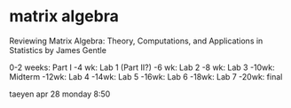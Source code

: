 matrix algebra
==============

Reviewing Matrix Algebra: Theory, Computations, and Applications in Statistics by James Gentle

0-2 weeks: Part I
-4 wk: Lab 1 (Part II?)
-6 wk: Lab 2
-8 wk: Lab 3
-10wk: Midterm
-12wk: Lab 4
-14wk: Lab 5
-16wk: Lab 6
-18wk: Lab 7
-20wk: final

taeyen apr 28 monday 8:50
